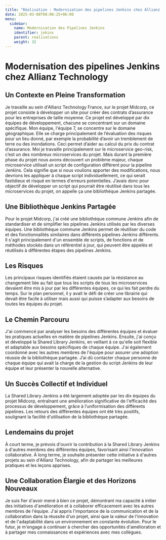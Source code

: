 ```yaml
---
title: "Réalisation : Modernisation des pipelines Jenkins chez Allianz Technology"
date: 2025-03-08T08:06:25+06:00
menu:
  sidebar:
    name: Modernisation des Pipelines Jenkins
    identifier: jekins
    parent: realisations
    weight: 32
---
```

# 

# Modernisation des pipelines Jenkins chez Allianz Technology

## Un Contexte en Pleine Transformation
Je travaille au sein d'Allianz Technology France, sur le projet Midcorp, ce projet consiste à développer un site pour créer des contrats d’assurance pour les entreprises de taille moyenne. Ce projet est développé par dix équipes de développement, chacune se concentrant sur un domaine spécifique. Mon équipe, l'équipe 7, se concentre sur le domaine géographique. Elle se charge principalement de l’évaluation des risques pour un lieu donné, par exemple la probabilité d’avoir un tremblement de terre ou des inondations. Ceci permet d’aider au calcul du prix du contrat d’assurance. Moi je travaille principalement sur le microservice geo-risk, c’est un des nombreux microservices du projet. Mais durant la première phase du projet nous avons découvert un problème majeur, chaque microservice utilisait un script de configuration différent pour la pipeline Jenkins. Cela signifie que si nous voulions apporter des modifications, nous devrions les appliquer à chaque script individuellement, ce qui serait fastidieux et risqué en termes d'erreurs potentielles.
J’avais donc pour objectif de développer un script qui pourrait être réutilisé dans tous les microservices du projet, on appelle ça une bibliothèque Jenkins partagée.

## Une Bibliothèque Jenkins Partagée
Pour le projet Midcorp, j'ai créé une bibliothèque commune Jenkins afin de standardiser et de simplifier les pipelines Jenkins utilisés par les diverses équipes. Une bibliothèque commune Jenkins permet de réutiliser du code et des fonctionnalités similaires dans différents pipelines Jenkins différents. Il s'agit principalement d'un ensemble de scripts, de fonctions et de méthodes stockés dans un référentiel à jour, qui peuvent être appelés et réutilisés à différentes étapes des pipelines Jenkins.

## Les Risques
Les principaux risques identifiés étaient causés par la résistance au changement liée au fait que tous les scripts de tous les microservices devaient être mis à jour par les différentes équipes, ce qui les fait perdre du temps. Sur le plan personnel, il y avait le défi de créer une librairie qui devait être facile à utiliser mais aussi qui puisse s’adapter aux besoins de toutes les équipes du projet.

## Le Chemin Parcouru
J'ai commencé par analyser les besoins des différentes équipes et évaluer les pratiques actuelles en matière de pipelines Jenkins. Ensuite, j'ai conçu et développé la Shared Library Jenkins, en veillant à ce qu'elle soit flexible et adaptable aux besoins spécifiques de chaque équipe. J'ai également coordonné avec les autres membres de l'équipe pour assurer une adoption réussie de la bibliothèque partagée. J’ai dû contacter chaque personne de chaque équipe qui avait la charge de la gestion du script Jenkins de leur équipe et leur présenter la nouvelle alternative.

## Un Succès Collectif et Individuel
La Shared Library Jenkins a été largement adoptée par les dix équipes du projet Midcorp, entraînant une amélioration significative de l'efficacité des processus de développement, grâce à l’uniformisation des différents pipelines. Les retours des différentes équipes ont été très positifs, soulignant la facilité d'utilisation de la bibliothèque partagée.

## Lendemains du projet
À court terme, je prévois d'ouvrir la contribution à la Shared Library Jenkins à d'autres membres des différentes équipes, favorisant ainsi l'innovation collaborative. À long terme, je souhaite présenter cette initiative à d'autres projets au sein d'Allianz Technology, afin de partager les meilleures pratiques et les leçons apprises.

## Une Collaboration Élargie et des Horizons Nouveaux
Je suis fier d'avoir mené à bien ce projet, démontrant ma capacité à initier des initiatives d'amélioration et à collaborer efficacement avec les autres membres de l'équipe. J'ai appris l'importance de la communication et de la collaboration dans la réussite d'un projet, ainsi que la valeur de l'innovation et de l'adaptabilité dans un environnement en constante évolution. Pour le futur, je m'engage à continuer à chercher des opportunités d'amélioration et à partager mes connaissances et expériences avec mes collègues.
